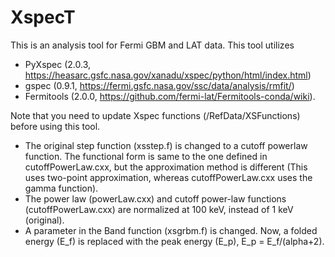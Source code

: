 # XspecT

This is an analysis tool for Fermi GBM and LAT data. This tool utilizes 

- PyXspec (2.0.3, https://heasarc.gsfc.nasa.gov/xanadu/xspec/python/html/index.html)
- gspec (0.9.1, https://fermi.gsfc.nasa.gov/ssc/data/analysis/rmfit/)
- Fermitools (2.0.0, https://github.com/fermi-lat/Fermitools-conda/wiki). 

Note that you need to update Xspec functions (/RefData/XSFunctions) before using this tool.
- The original step function (xsstep.f) is changed to a cutoff powerlaw function. The functional form is same to the one defined in cutoffPowerLaw.cxx, but the approximation method is different (This uses two-point approximation, whereas cutoffPowerLaw.cxx uses the gamma function).
- The power law (powerLaw.cxx) and cutoff power-law functions (cutoffPowerLaw.cxx) are normalized at 100 keV, instead of 1 keV (original).
- A parameter in the Band function (xsgrbm.f) is changed. Now, a folded energy (E_f) is replaced with the peak energy (E_p), E_p = E_f/(alpha+2).
